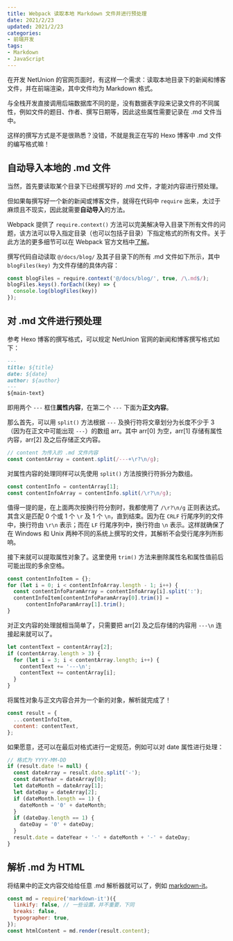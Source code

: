 ```yaml
---
title: Webpack 读取本地 Markdown 文件并进行预处理
date: 2021/2/23
updated: 2021/2/23
categories:
- 前端开发
tags:
- Markdown
- JavaScript
---
```

在开发 NetUnion 的官网页面时，有这样一个需求：读取本地目录下的新闻和博客文件，并在前端渲染，其中文件均为 Markdown 格式。

与全栈开发直接调用后端数据库不同的是，没有数据表字段来记录文件的不同属性，例如文件的题目、作者、撰写日期等，因此这些属性需要记录在 .md 文件当中。

这样的撰写方式是不是很熟悉？没错，不就是我正在写的 Hexo 博客中 .md 文件的编写格式嘛！

## 自动导入本地的 .md 文件

当然，首先要读取某个目录下已经撰写好的 .md 文件，才能对内容进行预处理。

但如果每撰写好一个新的新闻或博客文件，就得在代码中 `require` 出来，太过于麻烦且不现实，因此就需要**自动导入**的方法。

Webpack 提供了 `require.context()` 方法可以完美解决导入目录下所有文件的问题，该方法可以导入指定目录（也可以包括子目录）下指定格式的所有文件。关于此方法的更多细节可以在 Webpack 官方文档中[了解](https://webpack.js.org/guides/dependency-management/#requirecontext)。

撰写代码自动读取 `@/docs/blog/` 及其子目录下的所有 .md 文件如下所示，其中 `blogFiles(key)` 为文件存储的具体内容：

```js
const blogFiles = require.context('@/docs/blog/', true, /\.md$/);
blogFiles.keys().forEach((key) => {
  console.log(blogFiles(key))
});
```

## 对 .md 文件进行预处理

参考 Hexo 博客的撰写格式，可以规定 NetUnion 官网的新闻和博客撰写格式如下：

```md
---
title: ${title}
date: ${date}
author: ${author}
---
${main-text}
```

即用两个 `---` 框住**属性内容**，在第二个 `---` 下面为**正文内容**。

那么首先，可以用 `split()` 方法根据 `---` 及换行符将文章划分为长度不少于 3 （因为在正文中可能出现 `---`）的数组 arr。其中 arr[0] 为空，arr[1] 存储有属性内容，arr[2] 及之后存储正文内容。

```js
// content 为传入的 .md 文件内容
const contentArray = content.split(/---+\r?\n/g);
```

对属性内容的处理同样可以先使用 `split()` 方法按换行符拆分为数组。

```js
const contentInfo = contentArray[1];
const contentInfoArray = contentInfo.split(/\r?\n/g);
```

值得一提的是，在上面两次按换行符分割时，我都使用了 `/\r?\n/g` 正则表达式。其含义是匹配 0 个或 1 个 `\r` 及 1 个 `\n`，直到结束。因为在 `CRLF` 行尾序列的文件中，换行符由 `\r\n` 表示；而在 `LF` 行尾序列中，换行符由 `\n` 表示。这样就确保了在 Windows 和 Unix 两种不同的系统上撰写的文件，其解析不会受行尾序列所影响。

接下来就可以提取属性对象了。这里使用 `trim()` 方法来删除属性名和属性值前后可能出现的多余空格。

```js
const contentInfoItem = {};
for (let i = 0; i < contentInfoArray.length - 1; i++) {
  const contentInfoParamArray = contentInfoArray[i].split(':');
  contentInfoItem[contentInfoParamArray[0].trim()] =
      contentInfoParamArray[1].trim();
}
```

对正文内容的处理就相当简单了，只需要把 arr[2] 及之后存储的内容用 `---\n` 连接起来就可以了。

```js
let contentText = contentArray[2];
if (contentArray.length > 3) {
  for (let i = 3; i < contentArray.length; i++) {
    contentText += '---\n';
    contentText += contentArray[i];
  }
}
```

将属性对象与正文内容合并为一个新的对象，解析就完成了！

```js
const result = {
  ...contentInfoItem,
  content: contentText,
};
```

如果愿意，还可以在最后对格式进行一定规范，例如可以对 date 属性进行处理：

```js
// 格式为 YYYY-MM-DD
if (result.date != null) {
  const dateArray = result.date.split('-');
  const dateYear = dateArray[0];
  let dateMonth = dateArray[1];
  let dateDay = dateArray[2];
  if (dateMonth.length == 1) {
    dateMonth = '0' + dateMonth;
  }
  if (dateDay.length == 1) {
    dateDay = '0' + dateDay;
  }
  result.date = dateYear + '-' + dateMonth + '-' + dateDay;
}
```

## 解析 .md 为 HTML

将结果中的正文内容交给给任意 .md 解析器就可以了，例如 [markdown-it](https://github.com/markdown-it/markdown-it)。

```js
const md = require('markdown-it')({
  linkify: false, // 一些设置，并不重要，下同
  breaks: false,
  typographer: true,
});
const htmlContent = md.render(result.content);
```
